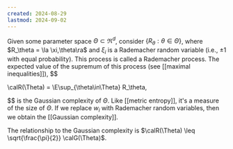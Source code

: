 ```yaml
---
created: 2024-08-29
lastmod: 2024-09-02
---
```

Given some parameter space $\Theta\subset\Re^d$, consider $\{R_\theta: \theta\in\Theta\}$, where $R_\theta = \la \xi,\theta\ra$ and $\xi_i$ is a Rademacher random variable (i.e., $\pm 1$ with equal probability). This process is called a Rademacher process. The expected value of the supremum of this process (see [[maximal inequalities]]), 
$$

\calR(\Theta) = \E\sup_{\theta\in\Theta} R_\theta,

$$
is the Gaussian complexity of $\Theta$. Like [[metric entropy]], it's a measure of the size of $\Theta$. If we replace $w_i$ with Rademacher random variables, then we obtain the [[Gaussian complexity]]. 

The relationship to the Gaussian complexity is $\calR(\Theta) \leq \sqrt{\frac{\pi}{2}} \calG(\Theta)$. 